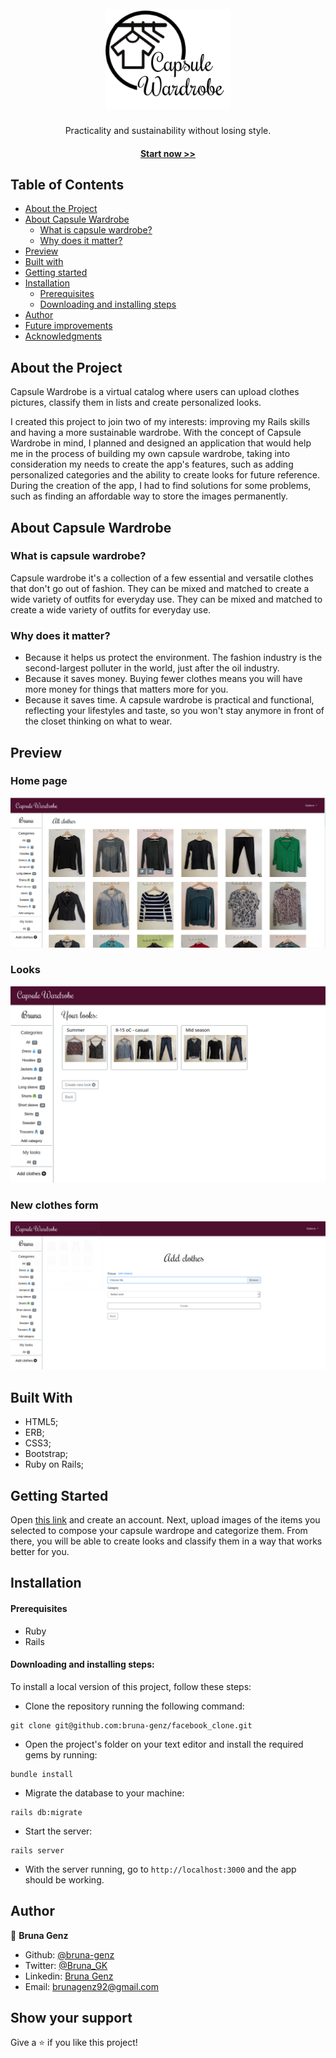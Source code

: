 <h1 align="center">
  <br>
  <a href="logo"><img src="./app/assets/images/CW-logo.png" width="200"></a>
</h1>

<p align="center">Practicality and sustainability without losing style.</p>
<h4 align="center"><a href="https://agile-sea-56583.herokuapp.com/">Start now >></a></h4>

## Table of Contents

- [About the Project](https://github.com/bruna-genz/Capsule_Wardrobe#about-the-project)
- [About Capsule Wardrobe](https://github.com/bruna-genz/Capsule_Wardrobe#about-capsule-wardrobe)
  - [What is capsule wardrobe?](https://github.com/bruna-genz/Capsule_Wardrobe#what-is-capsule-wardrobe)
  - [Why does it matter?](https://github.com/bruna-genz/Capsule_Wardrobe#why-does-it-matter)
- [Preview](https://github.com/bruna-genz/Capsule_Wardrobe#preview)
- [Built with](https://github.com/bruna-genz/Capsule_Wardrobe#built-with)
- [Getting started](https://github.com/bruna-genz/Capsule_Wardrobe#getting-started)
- [Installation](https://github.com/bruna-genz/Capsule_Wardrobe#installation)
  - [Prerequisites](https://github.com/bruna-genz/Capsule_Wardrobe#prerequisites)
  - [Downloading and installing steps](https://github.com/bruna-genz/Capsule_Wardrobe#downloading-and-installing-steps)
- [Author](https://github.com/bruna-genz/Capsule_Wardrobe#author)
- [Future improvements](https://github.com/bruna-genz/Capsule_Wardrobe#future-improvements)
- [Acknowledgments](https://github.com/bruna-genz/Capsule_Wardrobe#acknowledgements)

## About the Project
Capsule Wardrobe is a virtual catalog where users can upload clothes pictures, classify them in lists and create personalized looks.

I created this project to join two of my interests: improving my Rails skills and having a more sustainable wardrobe. With the concept of Capsule Wardrobe in mind, I planned and designed an application that would help me in the process of building my own capsule wardrobe, taking into consideration my needs to create the app's features, such as adding personalized categories and the ability to create looks for future reference. During the creation of the app, I had to find solutions for some problems, such as finding an affordable way to store the images permanently.

## About Capsule Wardrobe
### What is capsule wardrobe?
Capsule wardrobe it's a collection of a few essential and versatile clothes that don't go out of fashion. They can be mixed and matched to create a wide variety of outfits for everyday use. They can be mixed and matched to create a wide variety of outfits for everyday use.

### Why does it matter?
- Because it helps us protect the environment. The fashion industry is the second-largest polluter in the world, just after the oil industry.
- Because it saves money. Buying fewer clothes means you will have more money for things that matters more for you. 
- Because it saves time. A capsule wardrobe is practical and functional, reflecting your lifestyles and taste, so you won't stay anymore in front of the closet thinking on what to wear.

## Preview

### Home page
![img](./app/assets/images/CW-home.png)

### Looks
![img](./app/assets/images/CW-looks.png)

### New clothes form
![img](./app/assets/images/CW-new-clothes.png)

## Built With

- HTML5;
- ERB;
- CSS3;
- Bootstrap;
- Ruby on Rails;

## Getting Started
Open [this link](https://agile-sea-56583.herokuapp.com/) and create an account. Next, upload images of the items you selected to compose your capsule wardrope and categorize them. From there, you will be able to create looks and classify them in a way that works better for you.

## Installation 

#### Prerequisites

- Ruby
- Rails

#### Downloading and installing steps: 

To install a local version of this project, follow these steps:

- Clone the repository running the following command: 

```
git clone git@github.com:bruna-genz/facebook_clone.git
```

- Open the project's folder on your text editor and install the required gems by running:

```
bundle install
```
- Migrate the database to your machine:

```
rails db:migrate
```

- Start the server:

```
rails server
```

- With the server running, go to ```http://localhost:3000``` and the app should be working.

## Author

:woman: **Bruna Genz**

- Github: [@bruna-genz](https://github.com/bruna-genz)
- Twitter: [@Bruna_GK](https://twitter.com/Bruna_GK)
- Linkedin: [Bruna Genz](https://www.linkedin.com/in/brunagenz/)
- Email: brunagenz92@gmail.com

## Show your support

Give a ⭐️ if you like this project!
